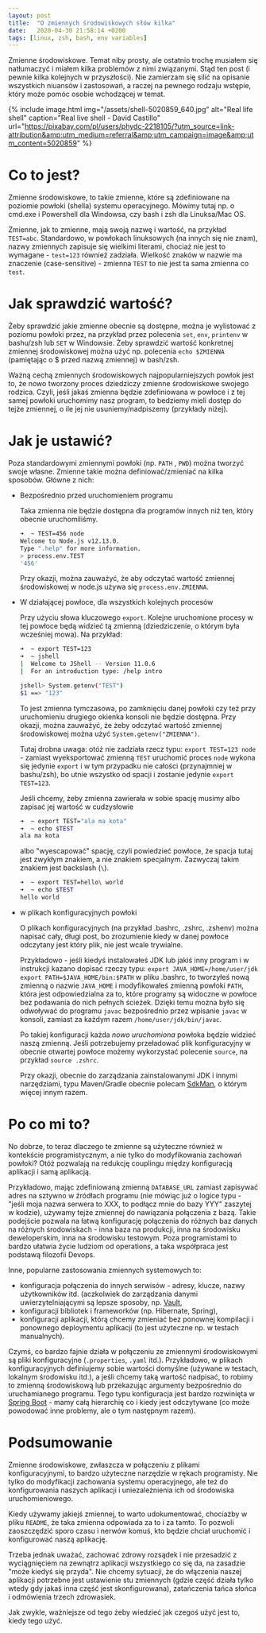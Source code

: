 ```yaml
---
layout: post
title:  "O zmiennych środowiskowych słów kilka"
date:   2020-04-30 21:58:14 +0200
tags: [linux, zsh, bash, env variables]
---
```

Zmienne środowiskowe. Temat niby prosty, ale ostatnio trochę musiałem się natłumaczyć i miałem kilka problemów z nimi związanymi. Stąd ten post (i pewnie kilka kolejnych w przyszłości). Nie zamierzam się silić na opisanie wszystkich niuansów i zastosowań, a raczej na pewnego rodzaju wstępie, który może pomóc osobie wchodzącej w temat.

{% include image.html
            img="/assets/shell-5020859_640.jpg"
            alt="Real life shell"
            caption="Real live shell - David Castillo"
            url="https://pixabay.com/pl/users/phydc-2218105/?utm_source=link-attribution&amp;utm_medium=referral&amp;utm_campaign=image&amp;utm_content=5020859"
%}

# Co to jest?

Zmienne środowiskowe, to takie zmienne, które są zdefiniowane na poziomie powłoki (shella) systemu operacyjnego. Mówimy tutaj np. o cmd.exe i Powershell dla Windowsa, czy bash i zsh dla Linuksa/Mac OS.

Zmienne, jak to zmienne, mają swoją nazwę i wartość, na przykład `TEST=abc`. Standardowo, w powłokach linuksowych (na innych się nie znam), nazwy zmiennych zapisuje się wielkimi literami, chociaż nie jest to wymagane - `test=123` również zadziała. Wielkość znaków w nazwie ma znaczenie (case-sensitive) - zmienna `TEST` to nie jest ta sama zmienna co `test`.

# Jak sprawdzić wartość?

Żeby sprawdzić jakie zmienne obecnie są dostępne, można je wylistować z poziomu powłoki przez, na przykład przez polecenia `set`, `env`, `printenv` w bashu/zsh lub `SET` w Windowsie. Żeby sprawdzić wartość konkretnej zmiennej środowiskowej można użyć np. polecenia `echo $ZMIENNA` (pamiętając o $ przed nazwą zmiennej) w bash/zsh.

Ważną cechą zmiennych środowiskowych najpopularniejszych powłok jest to, że nowo tworzony proces dziedziczy zmienne środowiskowe swojego rodzica. Czyli, jeśli jakaś zmienna będzie zdefiniowana w powłoce i z tej samej powłoki uruchomimy nasz program, to bedziemy mieli dostęp do tejże zmiennej, o ile jej nie usuniemy/nadpiszemy (przykłady niżej).

# Jak je ustawić?

Poza standardowymi zmiennymi powłoki (np. `PATH` , `PWD`) można tworzyć swoje własne. Zmienne takie można definiować/zmieniać na kilka sposobów. Główne z nich:

- Bezpośrednio przed uruchomieniem programu

    Taka zmienna nie będzie dostępna dla programów innych niż ten, który obecnie uruchomiliśmy.

    ```bash
    ➜  ~ TEST=456 node
    Welcome to Node.js v12.13.0.
    Type ".help" for more information.
    > process.env.TEST
    '456'
    ```

    Przy okazji, można zauważyć, że aby odczytać wartość zmiennej środowiskowej w node.js używa się `process.env.ZMIENNA`.

- W działającej powłoce, dla wszystkich kolejnych procesów

    Przy użyciu słowa kluczowego `export`. Kolejne uruchomione procesy w tej powłoce będą widzieć tą zmienną (dziedziczenie, o którym była wcześniej mowa). Na przykład:

    ```bash
    ➜  ~ export TEST=123
    ➜  ~ jshell
    |  Welcome to JShell -- Version 11.0.6
    |  For an introduction type: /help intro

    jshell> System.getenv("TEST")
    $1 ==> "123"
    ```

    To jest zmienna tymczasowa, po zamknięciu danej powłoki czy też przy uruchomieniu drugiego okienka konsoli nie będzie dostępna.
    Przy okazji, można zauważyć, że żeby odczytać wartość zmiennej środowiskowej można użyć `System.getenv("ZMIENNA")`.

    Tutaj drobna uwaga: otóż nie zadziała rzecz typu: `export TEST=123 node` - zamiast wyeksportować zmienną `TEST` uruchomić proces `node` wykona się jedynie `export` i w tym przypadku nie całości (przynajmniej w bashu/zsh), bo utnie wszystko od spacji i zostanie jedynie `export TEST=123`.


    Jeśli chcemy, żeby zmienna zawierała w sobie spację musimy albo zapisać jej wartość w cudzysłowie

    ```bash
    ➜  ~ export TEST="ala ma kota"
    ➜  ~ echo $TEST
    ala ma kota
    ```

    albo "wyescapować" spację, czyli powiedzieć powłoce, że spacja tutaj jest zwykłym znakiem, a nie znakiem specjalnym. Zazwyczaj takim znakiem jest backslash (`\`).

    ```bash
    ➜  ~ export TEST=hello\ world
    ➜  ~ echo $TEST
    hello world

    ```

- w plikach konfiguracyjnych powłoki

    O plikach konfiguracyjnych (na przykład .bashrc, .zshrc, .zshenv) można napisać cały, długi post, bo zrozumienie kiedy w danej powłoce odczytany jest który plik, nie jest wcale trywialne.

    Przykładowo - jeśli kiedyś instalowałeś JDK lub jakiś inny program i w instrukcji kazano dopisać rzeczy typu: `export JAVA_HOME=/home/user/jdk` `export PATH=$JAVA_HOME/bin:$PATH` w pliku .bashrc, to tworzyłeś nową zmienną o nazwie `JAVA_HOME` i modyfikowałeś zmienną powłoki `PATH`, która jest odpowiedzialna za to, które programy są widoczne w powłoce bez podawania do nich pełnych ścieżek. Dzięki temu można było się odwoływać do programu `javac` bezpośrednio przez wpisanie `javac` w konsoli, zamiast za każdym razem `/home/user/jdk/bin/javac`.

    Po takiej konfiguracji każda *nowo uruchomiona* powłoka będzie widzieć naszą zmienną. Jeśli potrzebujemy przeładować plik konfiguracyjny w obecnie otwartej powłoce możemy wykorzystać polecenie `source`, na przykład `source .zshrc`.


    Przy okazji, obecnie do zarządzania zainstalowanymi JDK i innymi narzędziami, typu Maven/Gradle obecnie polecam [SdkMan](https://sdkman.io/), o którym więcej innym razem.


# Po co mi to?

No dobrze, to teraz dlaczego te zmienne są użyteczne również w kontekście programistycznym, a nie tylko do modyfikowania zachowań powłoki? Otóż pozwalają na redukcję couplingu między konfiguracją aplikacji i samą aplikacją.

Przykładowo, mając zdefiniowaną zmienną `DATABASE_URL` zamiast zapisywać adres na sztywno w źródłach programu (nie mówiąc już o logice typu - "jeśli moja nazwa serwera to XXX, to podłącz mnie do bazy YYY" zaszytej w kodzie), używamy tejże zmiennej do nawiązania połączenia z bazą. Takie podejście pozwala na łatwą konfigurację połączenia do różnych baz danych na różnych środowiskach - inna baza na produkcji, inna na środowisku deweloperskim, inna na środowisku testowym. Poza programistami to bardzo ułatwia życie ludziom od operations, a taka współpraca jest podstawą filozofii Devops.

Inne, popularne zastosowania zmiennych systemowych to:
- konfiguracja połączenia do innych serwisów - adresy, klucze, nazwy użytkowników itd. (aczkolwiek do zarządzania danymi uwierzytelniającymi są lepsze sposoby, np. [Vault](https://www.vaultproject.io/),
- konfiguracji bibliotek i frameworków (np. Hibernate, Spring),
- konfiguracji aplikacji, którą chcemy zmieniać bez ponownej kompilacji i ponownego deploymentu aplikacji (to jest użyteczne np. w testach manualnych).

Czymś, co bardzo fajnie działa w połączeniu ze zmiennymi środowiskowymi są pliki konfiguracyjne (`.properties`, `.yaml` itd.). Przykładowo, w plikach konfiguracyjnych definiujemy sobie wartości domyślne (używane w testach, lokalnym środowisku itd.), a jeśli chcemy taką wartość nadpisać, to robimy to zmienną środowiskową lub przekazując argumenty bezpośrednio do uruchamianego programu. Tego typu konfiguracja jest bardzo rozwinięta w [Spring Boot](https://docs.spring.io/spring-boot/docs/1.2.2.RELEASE/reference/html/boot-features-external-config.html#boot-features-external-config) - mamy całą hierarchię co i kiedy jest odczytywane (co może powodować inne problemy, ale o tym następnym razem).


# Podsumowanie
Zmienne środowiskowe, zwłaszcza w połączeniu z plikami konfiguracyjnymi, to bardzo użyteczne narzędzie w rękach programisty. Nie tylko do modyfikacji zachowania systemu operacyjnego, ale też do konfigurowania naszych aplikacji i uniezależnienia ich od środowiska uruchomieniowego.

Kiedy używamy jakiejś zmiennej, to warto udokumentować, chociażby w pliku `README`, że taka zmienna odpowiada za to i za tamto. To pozwoli zaoszczędzić sporo czasu i nerwów komuś, kto będzie chciał uruchomić i konfigurować naszą aplikację.

Trzeba jednak uważać, zachować zdrowy rozsądek i nie przesadzić z wyciągnięciem na zewnątrz aplikacji wszystkiego co się da, na zasadzie "może kiedyś się przyda". Nie chcemy sytuacji, że do włączenia naszej aplikacji potrzebne jest ustawienie stu zmiennych (gdzie część działa tylko wtedy gdy jakaś inna część jest skonfigurowana), zatańczenia tańca słońca i odmówienia trzech zdrowasiek.

Jak zwykle, ważniejsze od tego żeby wiedzieć jak czegoś użyć jest to, kiedy tego użyć.


<style>
.center-image
{
    margin: 0 auto;
    display: block;
}
</style>